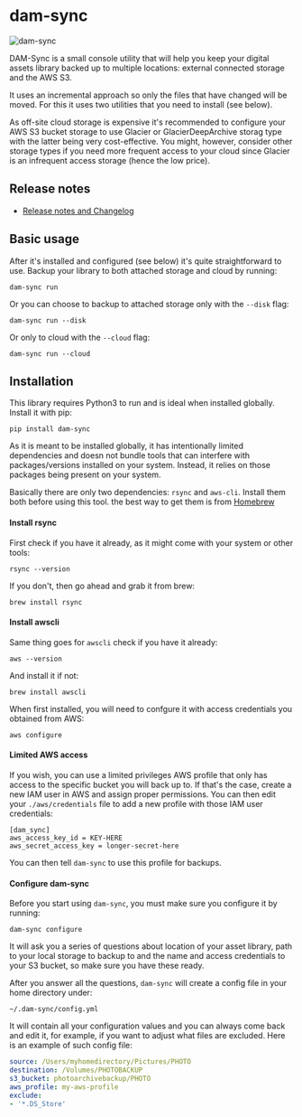 # dam-sync

![dam-sync](https://s3-eu-west-1.amazonaws.com/public-stuff-cdn/suitcase.jpg)

DAM-Sync is a small console utility that will help you keep your digital assets
library backed up to multiple locations: external connected storage and the 
AWS S3. 

It uses an incremental approach so only the files that have changed will be moved. For this it uses two utilities that you need to install (see below).

As off-site cloud storage is expensive it's recommended to configure your AWS S3 bucket storage to use Glacier or GlacierDeepArchive storag type with the latter being very cost-effective. You might, however, consider other storage types if you need more frequent access to your cloud since Glacier is an infrequent access storage (hence the low price).

## Release notes

  * [Release notes and Changelog](docs/changelog.md)


## Basic usage

After it's installed and configured (see below) it's quite straightforward to use. Backup your library to both attached storage and cloud by running:

```
dam-sync run
```

Or you can choose to backup to attached storage only with the `--disk` flag:

```
dam-sync run --disk
```

Or only to cloud with the `--cloud` flag:

```
dam-sync run --cloud
```


## Installation

This library requires Python3 to run and is ideal when installed globally. Install it with pip:

```
pip install dam-sync
```

As it is meant to be installed globally, it has intentionally limited dependencies and doesn not bundle tools that can interfere with packages/versions installed on your system. Instead, it relies on those packages being present on your system.

Basically there are only two dependencies: `rsync` and `aws-cli`. Install them both before using this tool. the best way to get them is from [Homebrew](https://brew.sh/)

#### Install rsync

First check if you have it already, as it might come with your system or other tools:

```
rsync --version
```

If you don't, then go ahead and grab it from brew:


```
brew install rsync

```

#### Install awscli

Same thing goes for `awscli` check if you have it already:

```
aws --version
```

And install it if not:

```
brew install awscli
```

When first installed, you will need to confgure it with access credentials you obtained from AWS:

```
aws configure
```

#### Limited AWS access

If you wish, you can use a limited privileges AWS profile that only has access to the specific bucket you will back up to. If that's the case, create a new IAM user in AWS and assign proper permissions. You can then edit your `./aws/credentials` file to add a new profile with those IAM user credentials:

```
[dam_sync]
aws_access_key_id = KEY-HERE
aws_secret_access_key = longer-secret-here
```

You can then tell `dam-sync` to use this profile for backups.


#### Configure dam-sync

Before you start using `dam-sync`, you must make sure you configure it by running:

```
dam-sync configure
```

It will ask you a series of questions about location of your asset library, path to your local storage to backup to and the name and access credentials to your S3 bucket, so make sure you have these ready.

After you answer all the questions, `dam-sync` will create a config file in your home directory under:

```
~/.dam-sync/config.yml
```

It will contain all your configuration values and you can always come back and edit it, for example, if you want to adjust what files are excluded. Here is an example of such config file:

```yaml
source: /Users/myhomedirectory/Pictures/PHOTO
destination: /Volumes/PHOTOBACKUP
s3_bucket: photoarchivebackup/PHOTO
aws_profile: my-aws-profile
exclude:
- '*.DS_Store'

```




